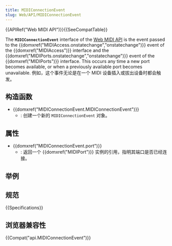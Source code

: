 ```yaml
---
title: MIDIConnectionEvent
slug: Web/API/MIDIConnectionEvent
---
```

{{APIRef("Web MIDI API")}}{{SeeCompatTable}}

The **`MIDIConnectionEvent`** interface of the [Web MIDI API](/zh-CN/docs/Web/API/Web_MIDI_API) is the event passed to the {{domxref("MIDIAccess.onstatechange","onstatechange")}} event of the {{domxref("MIDIAccess")}} interface and the {{domxref("MIDIPorts.onstatechange","onstatechange")}} event of the {{domxref("MIDIPorts")}} interface. This occurs any time a new port becomes available, or when a previously available port becomes unavailable. 例如，这个事件无论是在一个 MIDI 设备插入或拔出设备时都会触发。

## 构造函数

- {{domxref("MIDIConnectionEvent.MIDIConnectionEvent")}}
  - : 创建一个新的 `MIDIConnectionEvent` 对象。

## 属性

- {{domxref("MIDIConnectionEvent.port")}}
  - : 返回一个 {{domxref("MIDIPort")}} 实例的引用，指明其端口是否已经连接。

## 举例

## 规范

{{Specifications}}

## 浏览器兼容性

{{Compat("api.MIDIConnectionEvent")}}
